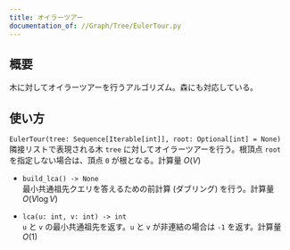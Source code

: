 ```yaml
---
title: オイラーツアー
documentation_of: //Graph/Tree/EulerTour.py
---
```


## 概要
木に対してオイラーツアーを行うアルゴリズム。森にも対応している。

## 使い方
`EulerTour(tree: Sequence[Iterable[int]], root: Optional[int] = None)`  
隣接リストで表現される木 `tree` に対してオイラーツアーを行う。根頂点 `root` を指定しない場合は、頂点 `0` が根となる。計算量 $O(V)$

- `build_lca() -> None`  
最小共通祖先クエリを答えるための前計算 (ダブリング) を行う。計算量 $O(V\log V)$

- `lca(u: int, v: int) -> int`  
`u` と `v` の最小共通祖先を返す。`u` と `v` が非連結の場合は `-1` を返す。計算量 $O(1)$
